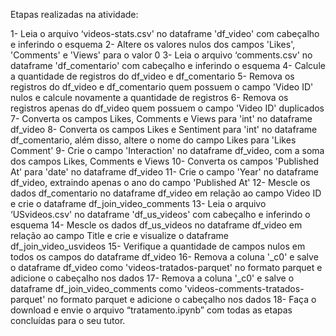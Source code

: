 Etapas realizadas na atividade:

1- Leia o arquivo ‘videos-stats.csv'  no dataframe 'df_video' com cabeçalho e inferindo o esquema 
2- Altere os valores nulos dos campos 'Likes', 'Comments' e 'Views' para o valor 0
3- Leia o arquivo ‘comments.csv' no dataframe 'df_comentario' com cabeçalho e inferindo o esquema
4- Calcule a quantidade de registros do df_video e df_comentario
5- Remova os registros do df_video e df_comentario quem possuem o campo 'Video ID' nulos e calcule novamente a quantidade de registros
6- Remova os registros apenas do df_video quem possuem o campo 'Video ID' duplicados
7- Converta os campos Likes, Comments e Views para 'int' no dataframe df_video
8- Converta os campos Likes e Sentiment para 'int' no dataframe df_comentario, além disso, altere o nome do campo Likes para 'Likes Comment'
9- Crie o campo 'Interaction' no dataframe df_video, com a soma dos campos Likes, Comments e Views 
10- Converta os campos 'Published At' para 'date' no dataframe df_video
11- Crie o campo 'Year' no dataframe df_video, extraindo apenas o ano do campo 'Published At'
12- Mescle os dados df_comentario no dataframe df_video em relação ao campo Video ID e crie o dataframe df_join_video_comments
13- Leia o arquivo ‘USvideos.csv' no dataframe 'df_us_videos' com cabeçalho e inferindo o esquema
14- Mescle os dados df_us_videos no dataframe df_video em relação ao campo Title e crie e visualize o dataframe df_join_video_usvideos
15- Verifique a quantidade de campos nulos em todos os campos do dataframe df_video
16- Remova a coluna '_c0' e salve o dataframe df_video como 'videos-tratados-parquet' no formato parquet e adicione o cabeçalho nos dados
17- Remova a coluna '_c0' e salve o dataframe df_join_video_comments como 'videos-comments-tratados-parquet' no formato parquet e adicione o cabeçalho nos dados
18- Faça o download e envie o arquivo “tratamento.ipynb”  com todas as etapas concluídas para o seu tutor.
